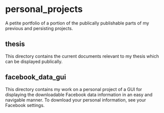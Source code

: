 # personal_projects
A petite portfolio of a portion of the publically publishable parts of my previous and persisting projects.

thesis
------
This directory contains the current documents relevant to my thesis which can be displayed publically.

facebook_data_gui
--------------------
This directory contains my work on a personal project of a GUI for displaying the downloadable Facebook data information in an easy and navigable manner. To download your personal information, see your Facebook settings.
